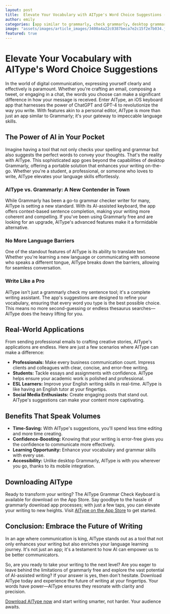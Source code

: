 ```yaml
---
layout: post
title:  Elevate Your Vocabulary with AIType's Word Choice Suggestions --- Description
author: emily
categories: [app similar to grammarly, check grammarly, desktop grammarly, grammarly free, grammarly checker writer, grammarly download app, grammarly check my sentence]
image: "assets/images/article_images/3400a4a22c0387beca7e2c15f2e7b034.jpg"
featured: true
---
```


# Elevate Your Vocabulary with AIType's Word Choice Suggestions

In the world of digital communication, expressing yourself clearly and effectively is paramount. Whether you're crafting an email, composing a tweet, or engaging in a chat, the words you choose can make a significant difference in how your message is received. Enter AIType, an iOS keyboard app that harnesses the power of ChatGPT and GPT-4 to revolutionize the way you write. With features akin to a personal editor, AIType is more than just an app similar to Grammarly; it's your gateway to impeccable language skills.

## The Power of AI in Your Pocket

Imagine having a tool that not only checks your spelling and grammar but also suggests the perfect words to convey your thoughts. That's the reality with AIType. This sophisticated app goes beyond the capabilities of desktop Grammarly, offering a portable solution that enhances your writing on-the-go. Whether you're a student, a professional, or someone who loves to write, AIType elevates your language skills effortlessly.

### AIType vs. Grammarly: A New Contender in Town

While Grammarly has been a go-to grammar checker writer for many, AIType is setting a new standard. With its AI-assisted keyboard, the app offers context-based sentence completion, making your writing more coherent and compelling. If you've been using Grammarly free and are looking for an upgrade, AIType's advanced features make it a formidable alternative.

### No More Language Barriers

One of the standout features of AIType is its ability to translate text. Whether you're learning a new language or communicating with someone who speaks a different tongue, AIType breaks down the barriers, allowing for seamless conversation.

### Write Like a Pro

AIType isn't just a grammarly check my sentence tool; it's a complete writing assistant. The app's suggestions are designed to refine your vocabulary, ensuring that every word you type is the best possible choice. This means no more second-guessing or endless thesaurus searches—AIType does the heavy lifting for you.

## Real-World Applications

From sending professional emails to crafting creative stories, AIType's applications are endless. Here are just a few scenarios where AIType can make a difference:

- **Professionals:** Make every business communication count. Impress clients and colleagues with clear, concise, and error-free writing.
- **Students:** Tackle essays and assignments with confidence. AIType helps ensure your academic work is polished and professional.
- **ESL Learners:** Improve your English writing skills in real-time. AIType is like having an English tutor at your fingertips.
- **Social Media Enthusiasts:** Create engaging posts that stand out. AIType's suggestions can make your content more captivating.

## Benefits That Speak Volumes

- **Time-Saving:** With AIType's suggestions, you'll spend less time editing and more time creating.
- **Confidence-Boosting:** Knowing that your writing is error-free gives you the confidence to communicate more effectively.
- **Learning Opportunity:** Enhance your vocabulary and grammar skills with every use.
- **Accessibility:** Unlike desktop Grammarly, AIType is with you wherever you go, thanks to its mobile integration.

## Downloading AIType

Ready to transform your writing? The AIType Grammar Check Keyboard is available for download on the App Store. Say goodbye to the hassle of grammarly download app processes; with just a few taps, you can elevate your writing to new heights. Visit [AIType on the App Store](https://apps.apple.com/us/app/aitype-grammar-check-keyboard/id6469163944) to get started.

## Conclusion: Embrace the Future of Writing

In an age where communication is king, AIType stands out as a tool that not only enhances your writing but also enriches your language learning journey. It's not just an app; it's a testament to how AI can empower us to be better communicators.

So, are you ready to take your writing to the next level? Are you eager to leave behind the limitations of grammarly free and explore the vast potential of AI-assisted writing? If your answer is yes, then don't hesitate. Download AIType today and experience the future of writing at your fingertips. Your words have power—AIType ensures they resonate with clarity and precision.

[Download AIType now](https://apps.apple.com/us/app/aitype-grammar-check-keyboard/id6469163944) and start writing smarter, not harder. Your audience awaits.